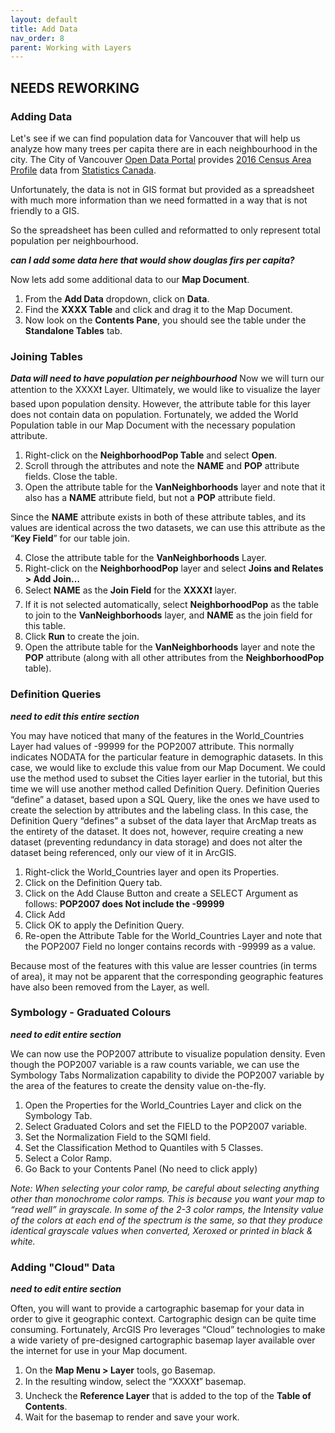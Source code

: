 ```yaml
---
layout: default
title: Add Data
nav_order: 8
parent: Working with Layers
---
```


## NEEDS REWORKING

### Adding Data
Let's see if we can find population data for Vancouver that will help us analyze how many trees per capita there are in each neighbourhood in the city.
The City of Vancouver [Open Data Portal](https://opendata.vancouver.ca/pages/home/) provides [2016 Census Area Profile](https://opendata.vancouver.ca/explore/dataset/census-local-area-profiles-2016/information/) data from [Statistics Canada](https://www.statcan.gc.ca/eng/start).

Unfortunately, the data is not in GIS format but provided as a spreadsheet with much more information than we need formatted in a way that is not friendly to a GIS. 

So the spreadsheet has been culled and reformatted to only represent total population per neighbourhood.

***can I add some data here that would show douglas firs per capita?***

Now lets add some additional data to our **Map Document**. 
1.  From the **Add Data** dropdown, click on **Data**. 
2.	Find  the **XXXX Table** and click and drag it to the Map Document.
3.	Now look on the **Contents Pane**, you should see the table under the **Standalone Tables** tab.

### Joining Tables

***Data will need to have population per neighbourhood***
Now we will turn our attention to the XXXX:exclamation: Layer. Ultimately, we would like to visualize the layer based upon population density. However, the attribute table for this layer does not contain data on population.  Fortunately, we added the World Population table in our Map Document with the necessary population attribute.

1. Right-click on the **NeighborhoodPop Table** and select **Open**.
2. Scroll through the attributes and note the **NAME** and **POP** attribute fields. Close the table.
3. Open the attribute table for the **VanNeighborhoods** layer and note that it also has a **NAME** attribute field, but not a **POP** attribute field.  

Since the **NAME** attribute exists in both of these attribute tables, and its values are identical across the two datasets, we can use this attribute as the “**Key Field**” for our table join.

4.	Close the attribute table for the **VanNeighborhoods** Layer.
5.	Right-click on the **NeighborhoodPop** layer and select **Joins and Relates > Add Join…**
6.	Select **NAME** as the **Join Field** for the **XXXX:exclamation:** layer.
7.	If it is not selected automatically, select **NeighborhoodPop** as the table to join to the **VanNeighborhoods** layer, and **NAME** as the join field for this table.
8.	Click **Run** to create the join.
9.	Open the attribute table for the **VanNeighborhoods** layer and note the **POP** attribute (along with all other attributes from the **NeighborhoodPop** table).

### Definition Queries
***need to edit this entire section***

You may have noticed that many of the features in the World_Countries Layer had values of -99999 for the POP2007 attribute.  This normally indicates NODATA for the particular feature in demographic datasets.  In this case, we would like to exclude this value from our Map Document.  We could use the method used to subset the Cities layer earlier in the tutorial, but this time we will use another method called Definition Query.  Definition Queries “define” a dataset, based upon a SQL Query, like the ones we have used to create the selection by attributes and the labeling class.  In this case, the Definition Query “defines” a subset of the data layer that ArcMap treats as the entirety of the dataset.  It does not, however, require creating a new dataset (preventing redundancy in data storage) and does not alter the dataset being referenced, only our view of it in ArcGIS.

1. Right-click the World_Countries layer and open its Properties.
2. Click on the Definition Query tab.
3. Click on the Add Clause Button and create a SELECT Argument as follows:
**POP2007 does Not include the -99999**
4. Click Add
5. Click OK to apply the Definition Query.
6. Re-open the Attribute Table for the World_Countries Layer and note that the POP2007 Field no longer contains records with -99999 as a value.  

Because most of the features with this value are lesser countries (in terms of area), it may not be apparent that the corresponding geographic features have also been removed from the Layer, as well.

### Symbology - Graduated Colours
***need to edit entire section***

We can now use the POP2007 attribute to visualize population density. Even though the POP2007 variable is a raw counts variable, we can use the Symbology Tabs Normalization capability to divide the POP2007 variable by the area of the features to create the density value on-the-fly.

1.	Open the Properties for the World_Countries Layer and click on the Symbology Tab.
2.	Select Graduated Colors and set the FIELD to the POP2007 variable.
3.	Set the Normalization Field to the SQMI field.
4.	Set the Classification Method to Quantiles with 5 Classes.
5.	Select a Color Ramp.
6.	Go Back to your Contents Panel (No need to click apply)

_Note: When selecting your color ramp, be careful about selecting anything other than monochrome color ramps. This is because you want your map to “read well” in grayscale. In some of the 2-3 color ramps, the Intensity value of the colors at each end of the spectrum is the same, so that they produce identical grayscale values when converted, Xeroxed or printed in black & white._

### Adding "Cloud" Data
***need to edit entire section***

Often, you will want to provide a cartographic basemap for your data in order to give it geographic context.  Cartographic design can be quite time consuming.  Fortunately, ArcGIS Pro  leverages “Cloud” technologies to make a wide variety of pre-designed cartographic basemap layer available over the internet for use in your Map document.
1.	On the **Map Menu > Layer** tools, go Basemap.
2.	In the resulting window, select the “XXXX:exclamation:” basemap.
3.	Uncheck the **Reference Layer** that is added to the top of the **Table of Contents**.
4.	Wait for the basemap to render and save your work.


